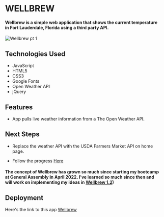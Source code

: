 # WELLBREW 

#### Wellbrew is a simple web application that shows the current temperature in Fort Lauderdale, Florida using a third party API. 

![Wellbrew pt  1](https://user-images.githubusercontent.com/103911002/176599634-265cb9e7-ddd3-4efe-8caa-8726765fbd60.png)

## Technologies Used
* JavaScript 
* HTML5
* CSS3
* Google Fonts
* Open Weather API
* jQuery

## Features
* App pulls live weather information from a The Open Weather API.

## Next Steps
* Replace the weather API with the USDA Farmers Market API on home page. 

* Follow the progress [Here](https://trello.com/b/b2OoGCiU/wellbrew)

#### The concept of Wellbrew has grown so much since starting my bootcamp at General Assembly in April 2022. I've learned so much since then and will work on implementing my ideas in [Wellbrew 1.2](https://github.com/Chyannetech/Wellbrew-1.2))

## Deployment 
Here's the link to this app [Wellbrew](https://bright-nasturtium-8b0073.netlify.app/)



